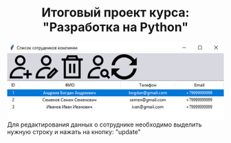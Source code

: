 <h1 align="center">Итоговый проект курса: "Разработка
на Python"</h1> 

![Screenshot](https://github.com/bodyauza/synergy_project/blob/master/synergy_project_img.jpg)
Для редактирования данных о сотруднике необходимо выделить нужную строку и нажать на кнопку: "update"


